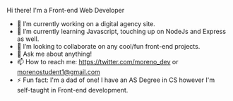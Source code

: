 Hi there! 
I'm a Front-end Web Developer

- 🔭 I’m currently working on a digital agency site.
- 🌱 I’m currently learning Javascript, touching up on NodeJs and Express as well.
- 👯 I’m looking to collaborate on any cool/fun front-end projects.
- 💬 Ask me about anything!
- 📫 How to reach me: https://twitter.com/moreno_dev or morenostudent1@gmail.com
- ⚡ Fun fact: I'm a dad of one! I have an AS Degree in CS however I'm self-taught in Front-end development.

